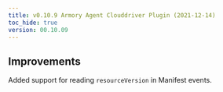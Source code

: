 ```yaml
---
title: v0.10.9 Armory Agent Clouddriver Plugin (2021-12-14)
toc_hide: true
version: 00.10.09
---
```


## Improvements

Added support for reading `resourceVersion` in Manifest events.
